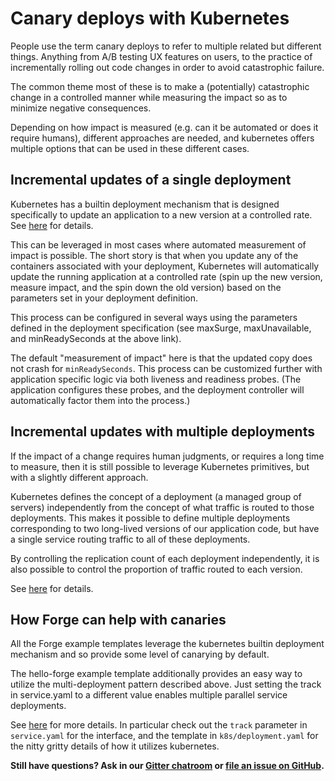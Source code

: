 # Canary deploys with Kubernetes

People use the term canary deploys to refer to multiple related but
different things. Anything from A/B testing UX features on users, to
the practice of incrementally rolling out code changes in order to
avoid catastrophic failure.

The common theme most of these is to make a (potentially) catastrophic
change in a controlled manner while measuring the impact so as to
minimize negative consequences.

Depending on how impact is measured (e.g. can it be automated or does
it require humans), different approaches are needed, and kubernetes
offers multiple options that can be used in these different cases.

## Incremental updates of a single deployment

Kubernetes has a builtin deployment mechanism that is designed
specifically to update an application to a new version at a controlled
rate. See
[here](https://kubernetes.io/docs/concepts/workloads/controllers/deployment/)
for details.

This can be leveraged in most cases where automated measurement of
impact is possible. The short story is that when you update any of the
containers associated with your deployment, Kubernetes will
automatically update the running application at a controlled rate
(spin up the new version, measure impact, and the spin down the old
version) based on the parameters set in your deployment definition.

This process can be configured in several ways using the parameters
defined in the deployment specification (see maxSurge, maxUnavailable,
and minReadySeconds at the above link).

The default "measurement of impact" here is that the updated copy does
not crash for `minReadySeconds`. This process can be customized further
with application specific logic via both liveness and readiness
probes. (The application configures these probes, and the deployment
controller will automatically factor them into the process.)

## Incremental updates with multiple deployments

If the impact of a change requires human judgments, or requires a long
time to measure, then it is still possible to leverage Kubernetes
primitives, but with a slightly different approach.

Kubernetes defines the concept of a deployment (a managed group of
servers) independently from the concept of what traffic is routed to
those deployments. This makes it possible to define multiple
deployments corresponding to two long-lived versions of our
application code, but have a single service routing traffic to all of
these deployments.

By controlling the replication count of each deployment independently,
it is also possible to control the proportion of traffic routed to
each version.

See
[here](https://kubernetes.io/docs/concepts/cluster-administration/manage-deployment/#canary-deployments)
for details.

## How Forge can help with canaries

All the Forge example templates leverage the kubernetes builtin
deployment mechanism and so provide some level of canarying by
default.

The hello-forge example template additionally provides an easy way to
utilize the multi-deployment pattern described above. Just setting the
track in service.yaml to a different value enables multiple parallel
service deployments.

See [here](https://github.com/datawire/hello-forge) for more
details. In particular check out the `track` parameter in
`service.yaml` for the interface, and the template in
`k8s/deployment.yaml` for the nitty gritty details of how it utilizes
kubernetes.

**Still have questions? Ask in our [Gitter chatroom](https://gitter.im/datawire/forge) or [file an issue on GitHub](https://github.com/datawire/forge/issues/new).**